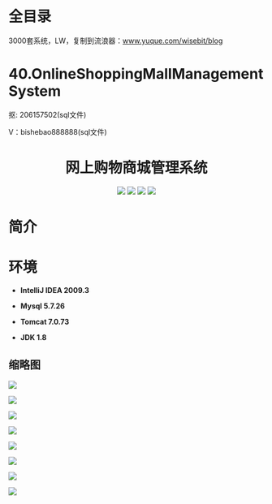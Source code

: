 # 全目录

3000套系统，LW，复制到流浪器：www.yuque.com/wisebit/blog
# 40.OnlineShoppingMallManagementSystem

<p>抠: 206157502(sql文件)</p>
<p>V：bishebao888888(sql文件)</p>

<p>
    <h1 align="center">网上购物商城管理系统</h1>
</p>

<p align="center">
	<img src="https://img.shields.io/badge/jdk-1.8-orange.svg"/>
    <img src="https://img.shields.io/badge/spring-5.x-lightgrey.svg"/>
    <img src="https://img.shields.io/badge/springmvc-3.x-blue.svg"/>
    <img src="https://img.shields.io/badge/mybatis-3.x-blue.svg"/>
</p>


# 简介
>



# 环境

- <b>IntelliJ IDEA 2009.3</b>

- <b>Mysql 5.7.26</b>

- <b>Tomcat 7.0.73</b>

- <b>JDK 1.8</b>


## 缩略图

![](https://bitwise.oss-cn-heyuan.aliyuncs.com/2024/9/10/7bf8e2a0-1d5d-42bc-b818-f21705eb8c75.png)

![](https://bitwise.oss-cn-heyuan.aliyuncs.com/2024/9/10/7b9926b5-d46a-475b-a49d-e0b1c09260aa.png)

![](https://bitwise.oss-cn-heyuan.aliyuncs.com/2024/9/10/60170661-855a-454f-8cd1-08b45782748b.png)

![](https://bitwise.oss-cn-heyuan.aliyuncs.com/2024/9/10/f9a988d7-f0dd-4241-941a-74a94db5048c.png)

![](https://bitwise.oss-cn-heyuan.aliyuncs.com/2024/9/10/b91ab9c1-0958-4005-8735-606bdd877e17.png)

![](https://bitwise.oss-cn-heyuan.aliyuncs.com/2024/9/10/63906be2-de7b-429a-b0c4-d23f75071c4a.png)

![](https://bitwise.oss-cn-heyuan.aliyuncs.com/2024/9/10/30862102-7b51-471a-945a-bc427c237260.png)

![](https://bitwise.oss-cn-heyuan.aliyuncs.com/2024/9/10/b48bb5a2-459e-4ee6-b531-acb505315b52.png)

